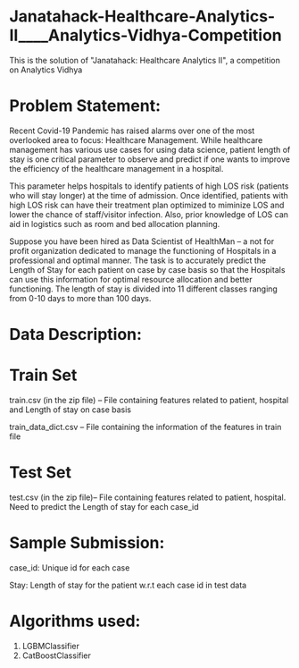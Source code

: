 # Janatahack-Healthcare-Analytics-II____Analytics-Vidhya-Competition
This is the solution of "Janatahack: Healthcare Analytics II", a competition on Analytics Vidhya

# Problem Statement:

Recent Covid-19 Pandemic has raised alarms over one of the most overlooked area to focus: Healthcare Management. While healthcare management has various use cases for using data science, patient length of stay is one critical parameter to observe and predict if one wants to improve the efficiency of the healthcare management in a hospital. 

This parameter helps hospitals to identify patients of high LOS risk (patients who will stay longer) at the time of admission. Once identified, patients with high LOS risk can have their treatment plan optimized to miminize LOS and lower the chance of staff/visitor infection. Also, prior knowledge of LOS can aid in logistics such as room and bed allocation planning.

Suppose you have been hired as Data Scientist of HealthMan – a not for profit organization dedicated to manage the functioning of Hospitals in a professional and optimal manner.
The task is to accurately predict the Length of Stay for each patient on case by case basis so that the Hospitals can use this information for optimal resource allocation and better functioning. The length of stay is divided into 11 different classes ranging from 0-10 days to more than 100 days.

# Data Description:

# Train Set
train.csv (in the zip file) – File containing features related to patient, hospital and Length of stay on case basis

train_data_dict.csv – File containing the information of the features in train file

# Test Set
test.csv (in the zip file)– File containing features related to patient, hospital. Need to predict the Length of stay for each case_id

# Sample Submission:

case_id: Unique id for each case

Stay: Length of stay for the patient w.r.t each case id in test data

# Algorithms used:
  1. LGBMClassifier
  2. CatBoostClassifier
